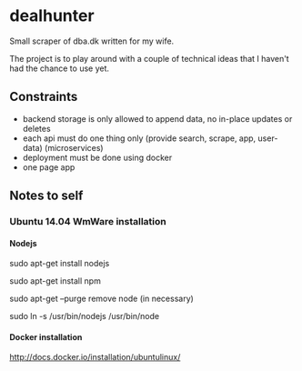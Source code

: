 dealhunter
==========

Small scraper of dba.dk written for my wife.

The project is to play around with a couple of technical ideas that I haven't had the chance to use yet. 

## Constraints

- backend storage is only allowed to append data, no in-place updates or deletes
- each api must do one thing only (provide search, scrape, app, user-data) (microservices)
- deployment must be done using docker
- one page app

## Notes to self

### Ubuntu 14.04 WmWare installation

#### Nodejs
sudo apt-get install nodejs

sudo apt-get install npm

sudo apt-get –purge remove node (in necessary)

sudo ln -s /usr/bin/nodejs /usr/bin/node

#### Docker installation
http://docs.docker.io/installation/ubuntulinux/

